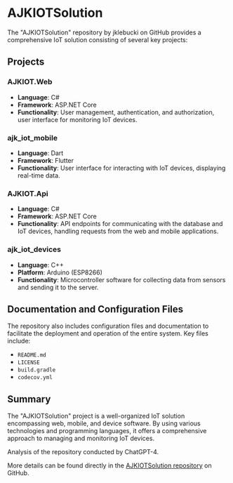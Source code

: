 # AJKIOTSolution

The "AJKIOTSolution" repository by jklebucki on GitHub provides a comprehensive IoT solution consisting of several key projects:

## Projects

### AJKIOT.Web
- **Language**: C#
- **Framework**: ASP.NET Core
- **Functionality**: User management, authentication, and authorization, user interface for monitoring IoT devices.

### ajk_iot_mobile
- **Language**: Dart
- **Framework**: Flutter
- **Functionality**: User interface for interacting with IoT devices, displaying real-time data.

### AJKIOT.Api
- **Language**: C#
- **Framework**: ASP.NET Core
- **Functionality**: API endpoints for communicating with the database and IoT devices, handling requests from the web and mobile applications.

### ajk_iot_devices
- **Language**: C++
- **Platform**: Arduino (ESP8266)
- **Functionality**: Microcontroller software for collecting data from sensors and sending it to the server.

## Documentation and Configuration Files

The repository also includes configuration files and documentation to facilitate the deployment and operation of the entire system. Key files include:
- `README.md`
- `LICENSE`
- `build.gradle`
- `codecov.yml`

## Summary

The "AJKIOTSolution" project is a well-organized IoT solution encompassing web, mobile, and device software. By using various technologies and programming languages, it offers a comprehensive approach to managing and monitoring IoT devices.

Analysis of the repository conducted by ChatGPT-4.

More details can be found directly in the [AJKIOTSolution repository](https://github.com/jklebucki/AJKIOTSolution) on GitHub.

